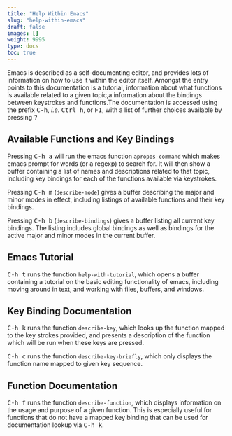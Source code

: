 ```yaml
---
title: "Help Within Emacs"
slug: "help-within-emacs"
draft: false
images: []
weight: 9995
type: docs
toc: true
---
```


Emacs is described as a self-documenting editor, and provides lots of information on how to use it within the editor itself. Amongst the entry points to this documentation is a tutorial, information about what functions is available related to a given topic,a information about the bindings between keystrokes and functions.The documentation is accessed using the prefix <kbd>C-h</kbd>, *i.e.* <kbd>Ctrl h</kbd>, or <kbd>F1</kbd>, with a list of further choices available by pressing <kbd>?</kbd>

## Available Functions and Key Bindings
Pressing <kbd>C-h a</kbd> will run the emacs function `apropos-command` which makes emacs prompt for words (or a regexp) to search for. It will then show a buffer containing a list of names and descriptions related to that topic, including key bindings for each of the functions available via keystrokes.

Pressing <kbd>C-h m</kbd> (`describe-mode`) gives a buffer describing the major and minor modes in effect, including listings of available functions and their key bindings.

Pressing <kbd>C-h b</kbd> (`describe-bindings`) gives a buffer listing all current key bindings. The listing includes global bindings as well as bindings for the active major and minor modes in the current buffer.

## Emacs Tutorial
<kbd>C-h t</kbd> runs the function `help-with-tutorial`, which opens a buffer containing a tutorial on the basic editing functionality of emacs, including moving around in text, and working with files, buffers, and windows.

## Key Binding Documentation
<kbd>C-h k</kbd> runs the function `describe-key`, which looks up the function mapped to the key strokes provided, and presents a description of the function which will be run when these keys are pressed.

<kbd>C-h c</kbd> runs the function `describe-key-briefly`, which only displays the function name mapped to given key sequence.

## Function Documentation
<kbd>C-h f</kbd> runs the function `describe-function`, which displays information on the usage and purpose of a given function. This is especially useful for functions that do not have a mapped key binding that can be used for documentation lookup via <kbd>C-h k</kbd>.

